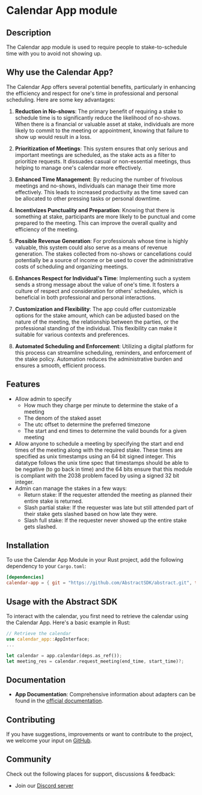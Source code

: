 # Calendar App module

## Description

The Calendar app module is used to require people to stake-to-schedule time with you to avoid not showing up.

## Why use the Calendar App?

The Calendar App offers several potential benefits, particularly in enhancing the efficiency and respect for one's time in professional and personal scheduling. Here are some key advantages:

1. **Reduction in No-shows**: The primary benefit of requiring a stake to schedule time is to significantly reduce the likelihood of no-shows. When there is a financial or valuable asset at stake, individuals are more likely to commit to the meeting or appointment, knowing that failure to show up would result in a loss.

2. **Prioritization of Meetings**: This system ensures that only serious and important meetings are scheduled, as the stake acts as a filter to prioritize requests. It dissuades casual or non-essential meetings, thus helping to manage one's calendar more effectively.

3. **Enhanced Time Management**: By reducing the number of frivolous meetings and no-shows, individuals can manage their time more effectively. This leads to increased productivity as the time saved can be allocated to other pressing tasks or personal downtime.

4. **Incentivizes Punctuality and Preparation**: Knowing that there is something at stake, participants are more likely to be punctual and come prepared to the meeting. This can improve the overall quality and efficiency of the meeting.

5. **Possible Revenue Generation**: For professionals whose time is highly valuable, this system could also serve as a means of revenue generation. The stakes collected from no-shows or cancellations could potentially be a source of income or be used to cover the administrative costs of scheduling and organizing meetings.

6. **Enhances Respect for Individual's Time**: Implementing such a system sends a strong message about the value of one's time. It fosters a culture of respect and consideration for others' schedules, which is beneficial in both professional and personal interactions.

7. **Customization and Flexibility**: The app could offer customizable options for the stake amount, which can be adjusted based on the nature of the meeting, the relationship between the parties, or the professional standing of the individual. This flexibility can make it suitable for various contexts and preferences.

8. **Automated Scheduling and Enforcement**: Utilizing a digital platform for this process can streamline scheduling, reminders, and enforcement of the stake policy. Automation reduces the administrative burden and ensures a smooth, efficient process.

## Features

- Allow admin to specify
    - How much they charge per minute to determine the stake of a meeting
    - The denom of the staked asset
    - The utc offset to determine the preferred timezone
    - The start and end times to determine the valid bounds for a given meeting
- Allow anyone to schedule a meeting by specifying the start and end times of the meeting along with the required stake. These times are specified as unix timestamps using an 64 bit signed integer. This datatype follows the unix time
spec that timestamps should be able to be negative (to go back in time) and the 64 bits ensure that this module is compliant with the 2038 problem faced by using a signed 32 bit integer.
- Admin can manage the stakes in a few ways:
    - Return stake: If the requester attended the meeting as planned their entire stake is returned.
    - Slash partial stake: If the requester was late but still attended part of their stake gets slashed based on how late they were.
    - Slash full stake: If the requester never showed up the entire stake gets slashed.

## Installation

To use the Calendar App Module in your Rust project, add the following dependency to your `Cargo.toml`:
```toml
[dependencies]
calendar-app = { git = "https://github.com/AbstractSDK/abstract.git", tag="<latest-tag>", default-features = false }
```

## Usage with the Abstract SDK

To interact with the calendar, you first need to retrieve the calendar using the Calendar App. Here's a basic example in Rust:
```rust
// Retrieve the calendar
use calendar_app::AppInterface;
...

let calendar = app.calendar(deps.as_ref());
let meeting_res = calendar.request_meeting(end_time, start_time)?;
```

## Documentation

- **App Documentation**: Comprehensive information about adapters can be found in the [official documentation](https://docs.abstract.money/3_framework/6_module_types.html#apps).

## Contributing

If you have suggestions, improvements or want to contribute to the project, we welcome your input on [GitHub](https://github.com/AbstractSDK/abstract).

## Community
Check out the following places for support, discussions & feedback:

- Join our [Discord server](https://discord.com/invite/uch3Tq3aym)
